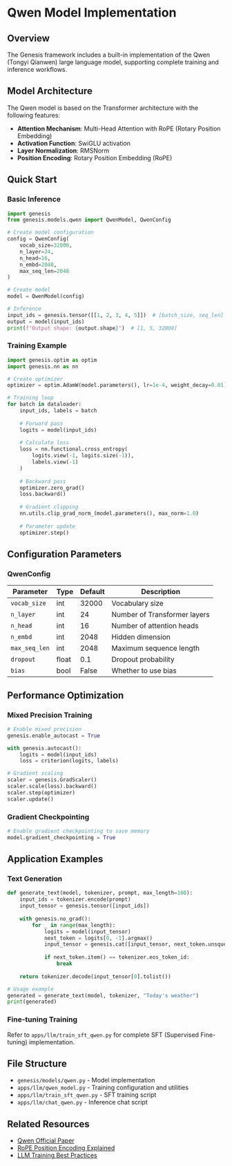 # Qwen Model Implementation

## Overview

The Genesis framework includes a built-in implementation of the Qwen (Tongyi Qianwen) large language model, supporting complete training and inference workflows.

## Model Architecture

The Qwen model is based on the Transformer architecture with the following features:

- **Attention Mechanism**: Multi-Head Attention with RoPE (Rotary Position Embedding)
- **Activation Function**: SwiGLU activation
- **Layer Normalization**: RMSNorm
- **Position Encoding**: Rotary Position Embedding (RoPE)

## Quick Start

### Basic Inference

```python
import genesis
from genesis.models.qwen import QwenModel, QwenConfig

# Create model configuration
config = QwenConfig(
    vocab_size=32000,
    n_layer=24,
    n_head=16,
    n_embd=2048,
    max_seq_len=2048
)

# Create model
model = QwenModel(config)

# Inference
input_ids = genesis.tensor([[1, 2, 3, 4, 5]])  # [batch_size, seq_len]
output = model(input_ids)
print(f"Output shape: {output.shape}")  # [1, 5, 32000]
```

### Training Example

```python
import genesis.optim as optim
import genesis.nn as nn

# Create optimizer
optimizer = optim.AdamW(model.parameters(), lr=1e-4, weight_decay=0.01)

# Training loop
for batch in dataloader:
    input_ids, labels = batch
    
    # Forward pass
    logits = model(input_ids)
    
    # Calculate loss
    loss = nn.functional.cross_entropy(
        logits.view(-1, logits.size(-1)),
        labels.view(-1)
    )
    
    # Backward pass
    optimizer.zero_grad()
    loss.backward()
    
    # Gradient clipping
    nn.utils.clip_grad_norm_(model.parameters(), max_norm=1.0)
    
    # Parameter update
    optimizer.step()
```

## Configuration Parameters

### QwenConfig

| Parameter | Type | Default | Description |
|-----------|------|---------|-------------|
| `vocab_size` | int | 32000 | Vocabulary size |
| `n_layer` | int | 24 | Number of Transformer layers |
| `n_head` | int | 16 | Number of attention heads |
| `n_embd` | int | 2048 | Hidden dimension |
| `max_seq_len` | int | 2048 | Maximum sequence length |
| `dropout` | float | 0.1 | Dropout probability |
| `bias` | bool | False | Whether to use bias |

## Performance Optimization

### Mixed Precision Training

```python
# Enable mixed precision
genesis.enable_autocast = True

with genesis.autocast():
    logits = model(input_ids)
    loss = criterion(logits, labels)

# Gradient scaling
scaler = genesis.GradScaler()
scaler.scale(loss).backward()
scaler.step(optimizer)
scaler.update()
```

### Gradient Checkpointing

```python
# Enable gradient checkpointing to save memory
model.gradient_checkpointing = True
```

## Application Examples

### Text Generation

```python
def generate_text(model, tokenizer, prompt, max_length=100):
    input_ids = tokenizer.encode(prompt)
    input_tensor = genesis.tensor([input_ids])
    
    with genesis.no_grad():
        for _ in range(max_length):
            logits = model(input_tensor)
            next_token = logits[0, -1].argmax()
            input_tensor = genesis.cat([input_tensor, next_token.unsqueeze(0).unsqueeze(0)], dim=1)
            
            if next_token.item() == tokenizer.eos_token_id:
                break
    
    return tokenizer.decode(input_tensor[0].tolist())

# Usage example
generated = generate_text(model, tokenizer, "Today's weather")
print(generated)
```

### Fine-tuning Training

Refer to `apps/llm/train_sft_qwen.py` for complete SFT (Supervised Fine-tuning) implementation.

## File Structure

- `genesis/models/qwen.py` - Model implementation
- `apps/llm/qwen_model.py` - Training configuration and utilities
- `apps/llm/train_sft_qwen.py` - SFT training script
- `apps/llm/chat_qwen.py` - Inference chat script

## Related Resources

- [Qwen Official Paper](https://arxiv.org/abs/2309.16609)
- [RoPE Position Encoding Explained](../tutorials/rope-attention.md)
- [LLM Training Best Practices](../training/llm-training.md)